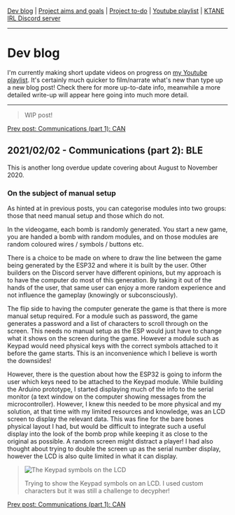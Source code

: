 [Dev blog](devblog.md) | [Project aims and goals](goals.md) | [Project to-do](todo.md) | [Youtube playlist](https://www.youtube.com/watch?v=8m7peVlW2mE&list=PLJqFvAhkcSkkks42zClG5WlvO1khFZCKK) | [KTANE IRL Discord server](https://discord.com/channels/711013430575890432)

---

# Dev blog
I'm currently making short update videos on progress on [my Youtube playlist](https://www.youtube.com/watch?v=8m7peVlW2mE&list=PLJqFvAhkcSkkks42zClG5WlvO1khFZCKK). It's certainly much quicker to film/narrate what's new than type up a new blog post! Check there for more up-to-date info, meanwhile a more detailed write-up will appear here going into much more detail.

---

> WIP post!

[Prev post: Communications (part 1): CAN](devblog_3.md)

## 2021/02/02 - Communications (part 2): BLE
This is another long overdue update covering about August to November 2020.

### On the subject of manual setup
As hinted at in previous posts, you can categorise modules into two groups: those that need manual setup and those which do not.

In the videogame, each bomb is randomly generated. You start a new game, you are handed a bomb with random modules, and on those modules are random coloured wires / symbols / buttons etc.

There is a choice to be made on where to draw the line between the game being generated by the ESP32 and where it is built by the user. Other builders on the Discord server have different opinions, but my approach is to have the computer do most of this generation. By taking it out of the hands of the user, that same user can enjoy a more random experience and not influence the gameplay (knowingly or subconsciously).

The flip side to having the computer generate the game is that there is more manual setup required.  For a module such as password, the game generates a password and a list of characters to scroll through on the screen. This needs no manual setup as the ESP would just have to change what it shows on the screen during the game. However a module such as Keypad would need physical keys with the correct symbols attached to it before the game starts. This is an inconvenience which I believe is worth the downsides!

However, there is the question about how the ESP32 is going to inform the user which keys need to be attached to the Keypad module. While building the Arduino prototype, I started displaying much of the info to the serial monitor (a text window on the computer showing messages from the microcontroller). However, I knew this needed to be more physical and my solution, at that time with my limited resources and knowledge, was an LCD screen to display the relevant data. This was fine for the bare bones physical layout I had, but would be difficult to integrate such a useful display into the look of the bomb prop while keeping it as close to the original as possible. A random screen might distract a player! I had also thought about trying to double the screen up as the serial number display, however the LCD is also quite limited in what it can display.

> ![The Keypad symbols on the LCD](https://i.imgur.com/2fTtbNI.jpg)
> 
> Trying to show the Keypad symbols on an LCD. I used custom characters but it was still a challenge to decypher!

[Prev post: Communications (part 1): CAN](devblog_3.md)
